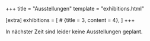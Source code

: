 +++
title = "Ausstellungen"
template = "exhibitions.html"

[extra]
exhibitions = [
    # {title = 3, content = 4},
]
+++

In nächster Zeit sind leider keine Ausstellungen geplant.

